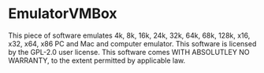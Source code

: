 # EmulatorVMBox
This piece of software emulates 4k, 8k, 16k, 24k, 32k, 64k, 68k, 128k, x16, x32, x64, x86 PC and Mac and computer emulator. This software is licensed by the GPL-2.0 user license. This software comes WITH ABSOLUTLEY NO WARRANTY, to the extent permitted by applicable law.
